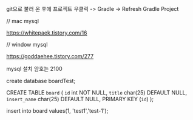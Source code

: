 git으로 불러 온 후에
프로젝트 우클릭 -> Gradle -> Refresh Gradle Project

// mac mysql

https://whitepaek.tistory.com/16

// window mysql

https://goddaehee.tistory.com/277

mysql 설치
암호는 2100

create database boardTest;

CREATE TABLE `board` (
  `id` int NOT NULL,
  `title` char(25) DEFAULT NULL,
  `insert_name` char(25) DEFAULT NULL,
  PRIMARY KEY (`id`)
);

insert into board values(1, 'test1','test-1');
